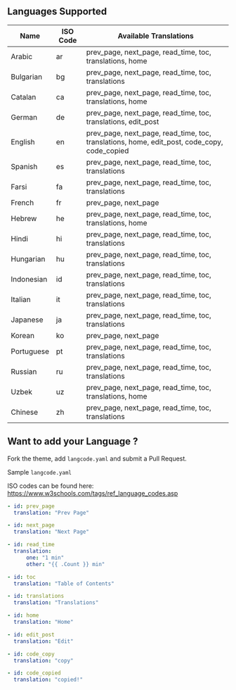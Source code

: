 ## Languages Supported

| Name       | ISO Code | Available Translations                                                                      |
| ---------- | -------- | ------------------------------------------------------------------------------------------- |
| Arabic     | ar       | prev_page, next_page, read_time, toc, translations, home                                    |
| Bulgarian  | bg       | prev_page, next_page, read_time, toc, translations                                          |
| Catalan    | ca       | prev_page, next_page, read_time, toc, translations, home                                    |
| German     | de       | prev_page, next_page, read_time, toc, translations, edit_post                               |
| English    | en       | prev_page, next_page, read_time, toc, translations, home, edit_post, code_copy, code_copied |
| Spanish    | es       | prev_page, next_page, read_time, toc, translations                                          |
| Farsi      | fa       | prev_page, next_page, read_time, toc, translations                                          |
| French     | fr       | prev_page, next_page                                                                        |
| Hebrew     | he       | prev_page, next_page, read_time, toc, translations, home                                    |
| Hindi      | hi       | prev_page, next_page, read_time, toc, translations                                          |
| Hungarian  | hu       | prev_page, next_page, read_time, toc, translations                                          |
| Indonesian | id       | prev_page, next_page, read_time, toc, translations                                          |
| Italian    | it       | prev_page, next_page, read_time, toc, translations                                          |
| Japanese   | ja       | prev_page, next_page, read_time, toc, translations                                          |
| Korean     | ko       | prev_page, next_page                                                                        |
| Portuguese | pt       | prev_page, next_page, read_time, toc, translations                                          |
| Russian    | ru       | prev_page, next_page, read_time, toc, translations                                          |
| Uzbek      | uz       | prev_page, next_page, read_time, toc, translations, home                                    |
| Chinese    | zh       | prev_page, next_page, read_time, toc, translations                                          |

## Want to add your Language ?

Fork the theme, add `langcode.yaml` and submit a Pull Request.

Sample `langcode.yaml`

ISO codes can be found here: https://www.w3schools.com/tags/ref_language_codes.asp

```yml
- id: prev_page
  translation: "Prev Page"

- id: next_page
  translation: "Next Page"

- id: read_time
  translation:
      one: "1 min"
      other: "{{ .Count }} min"

- id: toc
  translation: "Table of Contents"

- id: translations
  translation: "Translations"

- id: home
  translation: "Home"

- id: edit_post
  translation: "Edit"

- id: code_copy
  translation: "copy"

- id: code_copied
  translation: "copied!"
```

